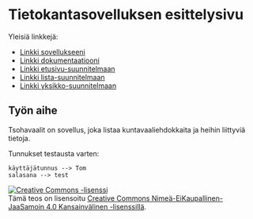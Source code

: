 # Tietokantasovelluksen esittelysivu

Yleisiä linkkejä:

* [Linkki sovellukseeni](http://thureson.users.cs.helsinki.fi/tsohavaalit/)
* [Linkki dokumentaatiooni](https://github.com/thureson/Tsoha-Bootstrap/blob/master/doc/dokumentaatio.pdf)
* [Linkki etusivu-suunnitelmaan](http://thureson.users.cs.helsinki.fi/tsohavaalit/etusivu)
* [Linkki lista-suunnitelmaan](http://thureson.users.cs.helsinki.fi/tsohavaalit/lista)
* [Linkki yksikko-suunnitelmaan](http://thureson.users.cs.helsinki.fi/tsohavaalit/yksikko)

## Työn aihe

Tsohavaalit on sovellus, joka listaa kuntavaaliehdokkaita ja heihin liittyviä tietoja.


Tunnukset testausta varten:

	käyttäjätunnus --> Tom
	salasana --> test

<a rel="license" href="http://creativecommons.org/licenses/by-nc-sa/4.0/"><img alt="Creative Commons -lisenssi" style="border-width:0" src="https://i.creativecommons.org/l/by-nc-sa/4.0/88x31.png" /></a><br />Tämä teos on lisensoitu <a rel="license" href="http://creativecommons.org/licenses/by-nc-sa/4.0/">Creative Commons Nimeä-EiKaupallinen-JaaSamoin 4.0 Kansainvälinen -lisenssillä</a>.
